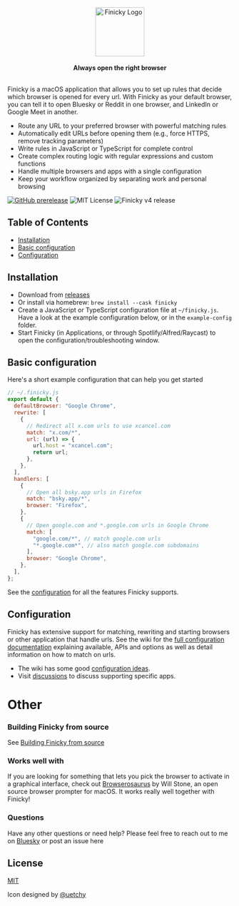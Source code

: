 <div align="center"><picture>
  <source media="(prefers-color-scheme: dark)" srcset="https://github.com/user-attachments/assets/ab66e6cc-25d1-4f5f-9c98-c742ecb2261f">
  <img alt="Finicky Logo" height="110" src="https://github.com/user-attachments/assets/067d7619-a2be-49dd-8a4f-5e9a46fa632a">
</picture>
<br/><br/>
 <strong>Always open the right browser</strong><br>
    <br/>

</div>

Finicky is a macOS application that allows you to set up rules that decide which browser is opened for every url. With Finicky as your default browser, you can tell it to open Bluesky or Reddit in one browser, and LinkedIn or Google Meet in another.

- Route any URL to your preferred browser with powerful matching rules
- Automatically edit URLs before opening them (e.g., force HTTPS, remove tracking parameters)
- Write rules in JavaScript or TypeScript for complete control
- Create complex routing logic with regular expressions and custom functions
- Handle multiple browsers and apps with a single configuration
- Keep your workflow organized by separating work and personal browsing

[![GitHub prerelease](https://badgen.net/github/release/johnste/finicky?color=purple)](https://GitHub.com/johnste/finicky/releases/) ![MIT License](https://badgen.net/github/license/johnste/finicky) ![Finicky v4 release](https://badgen.net/github/milestones/johnste/finicky/6?color=pink)

## Table of Contents

- [Installation](#installation)
- [Basic configuration](#basic-configuration)
- [Configuration](#documentation)

## Installation

- Download from [releases](https://github.com/johnste/finicky/releases)
- Or install via homebrew: `brew install --cask finicky`
- Create a JavaScript or TypeScript configuration file at `~/finicky.js`.  Have a look at the example configuration below, or in the `example-config` folder.
- Start Finicky (in Applications, or through Spotlify/Alfred/Raycast) to open the configuration/troubleshooting window.

## Basic configuration

Here's a short example configuration that can help you get started

```js
// ~/.finicky.js
export default {
  defaultBrowser: "Google Chrome",
  rewrite: [
    {
      // Redirect all x.com urls to use xcancel.com
      match: "x.com/*",
      url: (url) => {
        url.host = "xcancel.com";
        return url;
      },
    },
  ],
  handlers: [
    {
      // Open all bsky.app urls in Firefox
      match: "bsky.app/*",
      browser: "Firefox",
    },
    {
      // Open google.com and *.google.com urls in Google Chrome
      match: [
        "google.com/*", // match google.com urls
        "*.google.com*", // also match google.com subdomains
      ],
      browser: "Google Chrome",
    },
  ],
};
```

See the [configuration](#configuration) for all the features Finicky supports.

## Configuration

Finicky has extensive support for matching, rewriting and starting browsers or other application that handle urls. See the wiki for the [full configuration documentation](<https://github.com/johnste/finicky/wiki/Configuration-(v4)>) explaining available, APIs and options as well as detail information on how to match on urls.

- The wiki has some good [configuration ideas](https://github.com/johnste/finicky/wiki/Configuration-ideas).
- Visit [discussions](https://github.com/johnste/finicky/discussions) to discuss supporting specific apps.

# Other

### Building Finicky from source

See [Building Finicky from source](https://github.com/johnste/finicky/wiki/Building-Finicky-from-source)

### Works well with

If you are looking for something that lets you pick the browser to activate in a graphical interface, check out [Browserosaurus](https://browserosaurus.com/) by Will Stone, an open source browser prompter for macOS. It works really well together with Finicky!

### Questions

Have any other questions or need help? Please feel free to reach out to me on [Bluesky](https://bsky.app/profile/mejkarsense.se) or post an issue here

## License

[MIT](https://raw.githubusercontent.com/johnste/finicky/master/LICENSE)

Icon designed by [@uetchy](https://github.com/uetchy)
